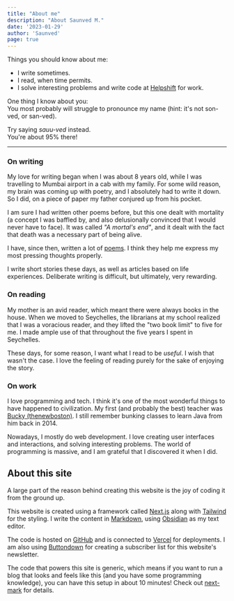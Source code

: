 ```yaml
---
title: "About me"
description: "About Saunved M."
date: '2023-01-29'
author: 'Saunved'
page: true
---
```


Things you should know about me:
- I write sometimes.
- I read, when time permits.
- I solve interesting problems and write code at [Helpshift](https://helpshift.com) for work.

One thing I know about you:  
You most probably will struggle to pronounce my name (hint: it's not son-ved, or san-ved).

Try saying *sauu-ved* instead.  
You're about 95% there!

* * *
### On writing

My love for writing began when I was about 8 years old, while I was travelling to Mumbai airport in a cab with my family. For some wild reason, my brain was coming up with poetry, and I absolutely had to write it down. So I did, on a piece of paper my father conjured up from his pocket.

I am  sure I had written other poems before, but this one dealt with mortality (a concept I was baffled by, and also delusionally convinced that I would never have to face). It was called *"A mortal's end"*, and it dealt with the fact that death was a necessary part of being alive.

I have, since then, written a lot of [poems](/poems). I think they help me express my most pressing thoughts properly.

I write short stories these days, as well as articles based on life experiences. Deliberate writing is difficult, but ultimately, very rewarding.


### On reading

My mother is an avid reader, which meant there were always books in the house. When we moved to Seychelles, the librarians at my school realized that I was a voracious reader, and they lifted the "two book limit" to five for me. I made ample use of that throughout the five years I spent in Seychelles.

These days, for some reason, I want what I read to be *useful*. I wish that wasn't the case. I love the feeling of reading purely for the sake of enjoying the story.


### On work

I love programming and tech. I think it's one of the most wonderful things to have happened to civilization. 
My first (and probably the best) teacher was [Bucky (thenewboston)](https://www.youtube.com/user/thenewboston). I still remember bunking classes to learn Java from him back in 2014.

Nowadays, I mostly do web development. I love creating user interfaces and interactions, and solving interesting problems. The world of programming is massive, and I am grateful that I discovered it when I did. 

## About this site

A large part of the reason behind creating this website is the joy of coding it from the ground up.

This website is created using a framework called [Next.js](https://nextjs.org) along with [Tailwind](https://tailwindcss.com)  for the styling. I write the content in [Markdown](https://www.markdownguide.org/getting-started/), using [Obsidian](https://obsidian.md/) as my text editor.

The code is hosted on [GitHub](https://github.com) and is connected to [Vercel](https://vercel.com) for deployments. I am also using [Buttondown](https://buttondown.email) for creating a subscriber list for this website's newsletter.

The code that powers this site is generic, which means if you want to run a blog that looks and feels like this (and you have some programming knowledge), you can have this setup in about 10 minutes! Check out [next-mark](https://github.com/Saunved/next-mark) for details.